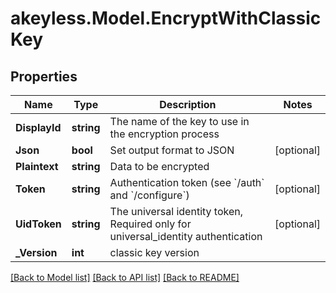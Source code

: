 # akeyless.Model.EncryptWithClassicKey

## Properties

Name | Type | Description | Notes
------------ | ------------- | ------------- | -------------
**DisplayId** | **string** | The name of the key to use in the encryption process | 
**Json** | **bool** | Set output format to JSON | [optional] 
**Plaintext** | **string** | Data to be encrypted | 
**Token** | **string** | Authentication token (see &#x60;/auth&#x60; and &#x60;/configure&#x60;) | [optional] 
**UidToken** | **string** | The universal identity token, Required only for universal_identity authentication | [optional] 
**_Version** | **int** | classic key version | 

[[Back to Model list]](../README.md#documentation-for-models) [[Back to API list]](../README.md#documentation-for-api-endpoints) [[Back to README]](../README.md)

